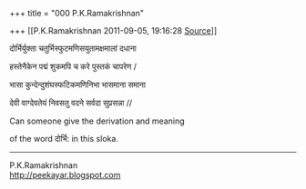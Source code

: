 +++
title = "000 P.K.Ramakrishnan"

+++
[[P.K.Ramakrishnan	2011-09-05, 19:16:28 [Source](https://groups.google.com/g/samskrita/c/naAPHjdlqI4)]]





दोर्भिर्युक्ता चतुर्भिस्फुटमणिसयुतामक्षमालां दधाना

हस्तेनैकेन पद्मं शुकमपि च करे पुस्तकं चापरेण /

भासा कुन्देन्दुशंघस्फटिकमणिनिभा भासमाना समाना

देवी वाग्देवतेयं निवसतु वदने सर्वदा सुप्रसन्ना //

  

Can someone give the derivation and meaning

of the word दोर्भि: in this sloka.

  

  

-----------------------------------  
P.K.Ramakrishnan  
<http://peekayar.blogspot.com>

